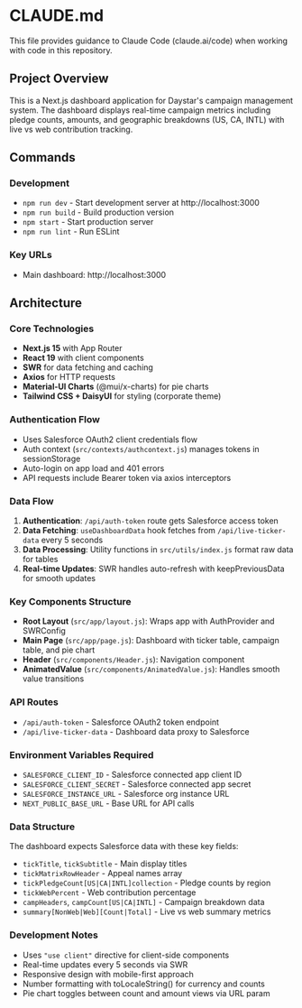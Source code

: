 # CLAUDE.md

This file provides guidance to Claude Code (claude.ai/code) when working with code in this repository.

## Project Overview

This is a Next.js dashboard application for Daystar's campaign management system. The dashboard displays real-time campaign metrics including pledge counts, amounts, and geographic breakdowns (US, CA, INTL) with live vs web contribution tracking.

## Commands

### Development

- `npm run dev` - Start development server at http://localhost:3000
- `npm run build` - Build production version
- `npm start` - Start production server
- `npm run lint` - Run ESLint

### Key URLs

- Main dashboard: http://localhost:3000

## Architecture

### Core Technologies

- **Next.js 15** with App Router
- **React 19** with client components
- **SWR** for data fetching and caching
- **Axios** for HTTP requests
- **Material-UI Charts** (@mui/x-charts) for pie charts
- **Tailwind CSS + DaisyUI** for styling (corporate theme)

### Authentication Flow

- Uses Salesforce OAuth2 client credentials flow
- Auth context (`src/contexts/authcontext.js`) manages tokens in sessionStorage
- Auto-login on app load and 401 errors
- API requests include Bearer token via axios interceptors

### Data Flow

1. **Authentication**: `/api/auth-token` route gets Salesforce access token
2. **Data Fetching**: `useDashboardData` hook fetches from `/api/live-ticker-data` every 5 seconds
3. **Data Processing**: Utility functions in `src/utils/index.js` format raw data for tables
4. **Real-time Updates**: SWR handles auto-refresh with keepPreviousData for smooth updates

### Key Components Structure

- **Root Layout** (`src/app/layout.js`): Wraps app with AuthProvider and SWRConfig
- **Main Page** (`src/app/page.js`): Dashboard with ticker table, campaign table, and pie chart
- **Header** (`src/components/Header.js`): Navigation component
- **AnimatedValue** (`src/components/AnimatedValue.js`): Handles smooth value transitions

### API Routes

- `/api/auth-token` - Salesforce OAuth2 token endpoint
- `/api/live-ticker-data` - Dashboard data proxy to Salesforce

### Environment Variables Required

- `SALESFORCE_CLIENT_ID` - Salesforce connected app client ID
- `SALESFORCE_CLIENT_SECRET` - Salesforce connected app secret
- `SALESFORCE_INSTANCE_URL` - Salesforce org instance URL
- `NEXT_PUBLIC_BASE_URL` - Base URL for API calls

### Data Structure

The dashboard expects Salesforce data with these key fields:

- `tickTitle`, `tickSubtitle` - Main display titles
- `tickMatrixRowHeader` - Appeal names array
- `tickPledgeCount[US|CA|INTL]collection` - Pledge counts by region
- `tickWebPercent` - Web contribution percentage
- `campHeaders`, `campCount[US|CA|INTL]` - Campaign breakdown data
- `summary[NonWeb|Web][Count|Total]` - Live vs web summary metrics

### Development Notes

- Uses `"use client"` directive for client-side components
- Real-time updates every 5 seconds via SWR
- Responsive design with mobile-first approach
- Number formatting with toLocaleString() for currency and counts
- Pie chart toggles between count and amount views via URL param
